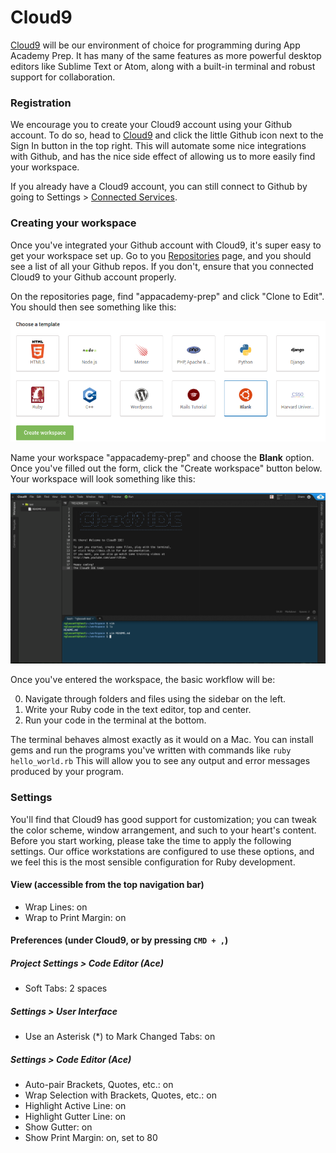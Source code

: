 # Cloud9

[Cloud9][cloud9] will be our environment of choice for programming
during App Academy Prep. It has many of the same features as more
powerful desktop editors like Sublime Text or Atom, along with a
built-in terminal and robust support for collaboration.

### Registration

We encourage you to create your Cloud9 account using your Github account.
To do so, head to [Cloud9][cloud9] and click the little Github icon next to
the Sign In button in the top right. This will automate some nice integrations
with Github, and has the nice side effect of allowing us to more easily find
your workspace.

If you already have a Cloud9 account, you can still connect to Github by
going to Settings > [Connected Services][services].

[cloud9]: https://c9.io/
[services]: https://c9.io/account/services
[repos]: https://c9.io/account/repos

### Creating your workspace

Once you've integrated your Github account with Cloud9, it's super easy
to get your workspace set up. Go to you [Repositories][repos] page,
and you should see a list of all your Github repos. If you don't, ensure that
you connected Cloud9 to your Github account properly.

On the repositories page, find "appacademy-prep" and click "Clone to Edit".
You should then see something like this:

![Creating a workspace](images/create_workspace.png)

Name your workspace "appacademy-prep" and choose the **Blank** option.
Once you've filled out the form, click the "Create workspace" button below.
Your workspace will look something like this:

![Full IDE](images/full_ide.png)

Once you've entered the workspace, the basic workflow will be:

0. Navigate through folders and files using the sidebar on the left.
0. Write your Ruby code in the text editor, top and center.
0. Run your code in the terminal at the bottom.

The terminal behaves almost exactly as it would on a Mac. You can
install gems and run the programs you've written with commands like
`ruby hello_world.rb` This will allow you to see any output and error
messages produced by your program.

### Settings

You'll find that Cloud9 has good support for customization; you can
tweak the color scheme, window arrangement, and such to your heart's
content. Before you start working, please take the time to apply the
following settings. Our office workstations are configured to use these
options, and we feel this is the most sensible configuration for Ruby
development.

#### View (accessible from the top navigation bar)
* Wrap Lines: on
* Wrap to Print Margin: on

#### Preferences (under Cloud9, or by pressing `CMD + ,`)
##### Project Settings > Code Editor (Ace)
* Soft Tabs: 2 spaces

##### Settings > User Interface
* Use an Asterisk (\*) to Mark Changed Tabs: on

##### Settings > Code Editor (Ace)
* Auto-pair Brackets, Quotes, etc.: on
* Wrap Selection with Brackets, Quotes, etc.: on
* Highlight Active Line: on
* Highlight Gutter Line: on
* Show Gutter: on
* Show Print Margin: on, set to 80
